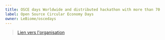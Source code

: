 ```yaml
---
title: OSCE days Worldwide and distributed hackathon with more than 70 cities 
label: Open Source Circular Economy Days
owner: LeBiome/oscedays
---
```


> [Lien vers l'organisation](https://github.com/LeBiome/oscedays)
